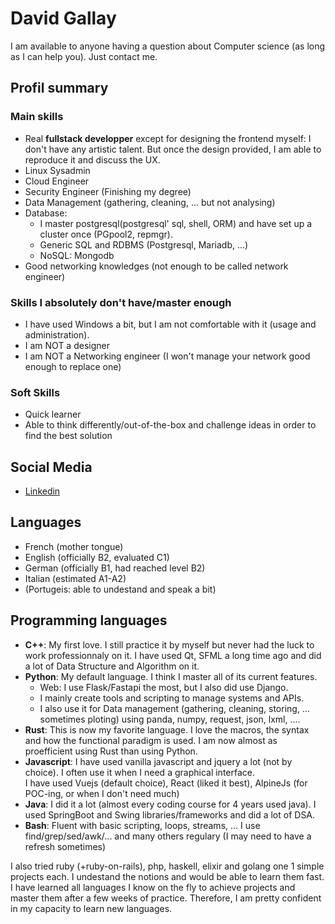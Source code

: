# David Gallay

I am available to anyone having a question about Computer science (as long as I can help you). Just contact me.

## Profil summary
### Main skills
* Real **fullstack developper** except for designing the frontend myself: I don't have any artistic talent.
  But once the design provided, I am able to reproduce it and discuss the UX.
* Linux Sysadmin
* Cloud Engineer
* Security Engineer (Finishing my degree)
* Data Management (gathering, cleaning, ... but not analysing)
* Database:
  * I master postgresql(postgresql' sql, shell, ORM) and have set up a cluster once (PGpool2, repmgr).
  * Generic SQL and RDBMS (Postgresql, Mariadb, ...)
  * NoSQL: Mongodb
* Good networking knowledges (not enough to be called network engineer)

### Skills I absolutely don't have/master enough
* I have used Windows a bit, but I am not comfortable with it (usage and administration).
* I am NOT a designer
* I am NOT a Networking engineer (I won't manage your network good enough to replace one)

### Soft Skills
* Quick learner
* Able to think differently/out-of-the-box and challenge ideas in order to find the best solution


## Social Media
* [Linkedin](https://www.linkedin.com/in/david-gallay-4244bb1a7/)


## Languages
* French (mother tongue)
* English (officially B2, evaluated C1)
* German (officially B1, had reached level B2)
* Italian (estimated A1-A2)
* (Portugeis: able to undestand and speak a bit)


## Programming languages
* **C++**: My first love. I still practice it by myself but never had the luck to work professionnaly on it.
  I have used Qt, SFML a long time ago and did a lot of Data Structure and Algorithm on it.
* **Python**: My default language. I think I master all of its current features.
  * Web: I use Flask/Fastapi the most, but I also did use Django.
  * I mainly create tools and scripting to manage systems and APIs.
  * I also use it for Data management (gathering, cleaning, storing, ... sometimes ploting) using panda, numpy, request, json, lxml, ....
* **Rust**: This is now my favorite language. I love the macros, the syntax and how the functional paradigm is used. I am now almost as proefficient using Rust than using Python.
* **Javascript**: I have used vanilla javascript and jquery a lot (not by choice). I often use it when I need a graphical interface.  
  I have used Vuejs (default choice), React (liked it best), AlpineJs (for POC-ing, or when I don't need much)
* **Java**: I did it a lot (almost every coding course for 4 years used java). I used SpringBoot and Swing libraries/frameworks and did a lot of DSA.
* **Bash**: Fluent with basic scripting, loops, streams, ... I use find/grep/sed/awk/... and many others regulary (I may need to have a refresh sometimes)


I also tried ruby (+ruby-on-rails), php, haskell, elixir and golang one 1 simple projects each. I undestand the notions and would be able to learn them fast.
I have learned all languages I know on the fly to achieve projects and master them after a few weeks of practice. Therefore, I am pretty confident in my capacity to learn new languages.


